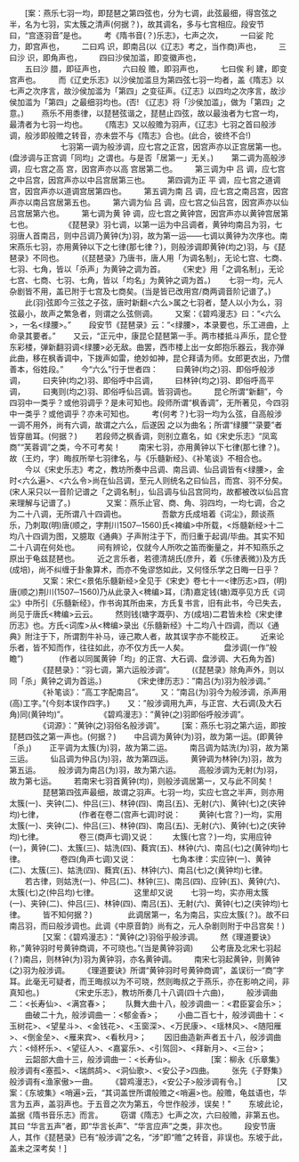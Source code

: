 <!-- { "loadSidebar": true } -->
　　[案：燕乐七羽一均，即琵琶之第四弦也，分为七调，此弦最细，得宫弦之半，名为七羽，实太簇之清声(何据？)，故其调名，多与七宫相应。段安节曰，“宫逐羽音”是也。
　　考《隋书音(？)乐志》，七声之次，
　　一曰娑 陀 力，即宫声也，
　　二曰鸡    识，即南吕(以《辽志》考之，当作商)声也，
　　三曰沙    识，即角声也，
　　四曰沙侯加滥，即变徽声也，                 
　　五曰沙     腊，即征声也，
　　六曰般     赡，即羽声也，
　　七曰俟  利 建，即变宫声也。
　　而《辽史乐志》以沙侯加滥旦为第四弦七羽一均者，盖《隋志》以七声之次序言，故沙侯加滥为「第四」之变征声。《辽志》以四均之次序言，故沙侯加滥为「第四」之最细羽均也。(否! 《辽志》将「沙侯加滥」，做为「第四」之意。)
　　燕乐不用黍律，以琵琶弦谐之，琵琶止四弦，故以最浊者为七宫一均，最清者为七羽一均也。
　　《隋志》又以般赡为羽声，《辽志》七羽之首曰般涉调，般涉即般赡之转音，亦未尝不与《隋志》合也。(此合，彼终不合!)
　　 
　　
　　七羽第一调为般涉调，应七宫之正宫，因宫声亦以正宫居第一也。(盘涉调与正宫调「同均」之谓也。与是否「居第一」无关。)
　　第二调为高般涉调，应七宫之高  宫，因宫声亦以高  宫居第二也。
　　第三调为中 吕 调，应七宫之中吕宫，因宫声亦以中吕宫居第三也。
　　第四调为正 平 调，应七宫之道调宫，因宫声亦以道调宫居第四也。
　　第五调为南 吕 调，应七宫之南吕宫，因宫声亦以南吕宫居第五也。
　　第六调为仙 吕 调，应七宫之仙吕宫，因宫声亦以仙吕宫居第六也。
　　第七调为黄 钟 调，应七宫之黄钟宫，因宫声亦以黄钟宫居第七也。
　　 
　　《琵琶录》羽七调，以第一运为中吕调者，黄钟均南吕为羽，七羽唐人首南吕，则中吕调乃黄钟(为)羽，故为第一运——七调以黄钟为次序也。南宋燕乐七羽，亦用黄钟以下之七律(那七律？)，则般涉调即黄钟(均之)羽，与《琵琶录》不同也。
　　(《琵琶录》乃唐书，唐人用「为调名制」，无论七宫、七商、七羽、七角，皆以「杀声」为黄钟之调为首。
　　《宋史》用「之调名制」，无论七宫、七商、七羽、七角，皆以「均名」为黄钟之调为首。)
　　七羽一均，元人杂剧皆不用，盖已附于七宫及七商矣。(当是皆已改用宫/商两调音阶记谱了。)
　　此(羽)弦即今三弦之子弦，唐时新翻<六么>属之七羽者，楚人以小为么，羽弦最小，故声之繁急者，则谓之么弦侧调。
　　又案：《碧鸡漫志》曰：“<六么>，一名<绿腰>。”
　　段安节《琵琶录》云：“<绿腰>，本录要也，乐工进曲，上命录其要者。”
　　又云，“正元中，康昆仑琵琶第一手。两市楼抵斗声乐，昆仑登东彩楼，弹新翻羽调<绿腰>必无敌。曲罢，西市楼上出一女郎抱乐器云，我亦弹此曲，移在枫香调中，下拨声如雷，绝妙如神，昆仑拜请为师。女郎更衣出，乃僧善本，俗姓段。”
　　今“六么”行于世者四：
　　曰黄钟(均之)羽、即俗呼般涉调，
　　曰夹钟(均之)羽、即俗呼中吕调，
　　曰林钟(均之)羽、即俗呼高平调，
　　曰夷则(均之)羽、即俗呼仙吕调。皆羽调也。
　　昆仑所谓“新翻”，今四羽中一类乎？或他羽调乎？是未可知也。段师所谓“枫香调”，无所著见，今四羽中一类乎？或他调乎？亦未可知也。
　　考(何考？)七羽一均为么弦，自高般涉一调不用外，尚有六调，故谓之六么，后遂因  之以为曲名；所谓“绿腰”“录要”者皆穿凿耳。(何据？)
　　若段师之枫香调，则别立嘉名，如《宋史乐志》“凤鸾商”“芙蓉调”之类，今不可考矣！
　　南宋七羽，亦用黄钟以下七律(那七律？)。故（王灼，字）晦叔所举七羽律名，与《乐髓新经》、《补笔谈》不相合也。
　　今以《宋史乐志》考之，教坊所奏中吕调、南吕调、仙吕调皆有<绿腰>，金时<六么遍>、<六么令>尚在仙吕调，至元人则统名之曰仙吕，而宫、羽不分矣。(宋人采只以一音阶记谱之「之调名制」，仙吕调与仙吕宫同均，故都被改以仙吕宫来理解与记谱了。)
　　 
　　又案：燕乐止官、商、角、羽四均，一均七调，合之为二十八调，无所谓八十四调也。
　　
　　吾歙方氏成培着《词尘》，颇谈燕乐，乃刺取(明)唐(顺之，字荆川1507─1560)氏<裨编>中所载，<烁髓新经>十二均八十四调为图，又臆取《通典》子声附注于下，而归重于起调/毕曲。其实不知二十八调在何处也。
　　间有辨论，仅就今人所吹之笛而衡量之，并不知燕乐之原出于龟兹琵琶也。
　　近之言乐者，若德清胡氏(彦升，着《乐律表微》)及方氏(成培)，尚不纠缠于卦象算术，而亦不兔谬悠如此，又何怪乐学之日晦一日乎？
　　 
　　又案：宋仁<景佑乐髓新经>全见于《宋史》卷七十一<律历志>四，(明)唐(顺之)荆川(1507─1560)乃从此录入<稗编>耳，(清)嘉定钱(塘)溉亭见方氏《词尘》中所引《乐髓新经》，作书询其所由来，方氏复书言，旧有此书，今已失去，尚见于唐氏<稗编>云云。
　　然则钱(塘字溉亭)、方(成培)二君皆未检《宋史律历志》也。方氏<词库>从<稗编>录出《乐髓新经》十二均八十四调，而以《通典》附注于下，所谓割牛补马，诬己欺人者，故其误字亦不能校正。
　　近来论乐者，皆不知而作，往往如此，亦不仅方氏一人矣。
　　 
　　盘涉调(一作”般瞻”)
　　 
　　(作者以同属黄钟「均」的正宫、大石调、盘涉调、大石角为首)
　　 
　　《琵琶录》：”羽七调，第六运般涉调”。
　　(《琵琶录》除角声外，则以同「杀」黄钟之调为首运。) 
　　 
　　《宋史律历志》：”南吕(为)羽为般涉调。”
　　 
　　《补笔谈》：”高工字配南吕”。
　　又：”南吕(为)羽今为般涉调，杀声用(高)工字。”(今刻本误作四字。)
　　又：”般涉调用九声，与正宫、大石调(及大石角)同(黄钟均)”。
　　 
　　《碧鸡漫志》：”黄钟(之)羽即俗呼般涉调”。
　　 
　　《词源》：”黄钟(之)羽俗名般涉调”。
　　[案：燕乐七羽之第六运，即按琵琶四弦之第一声也。(何据？)
　　中吕调为黄钟(为)羽，故为第一运。(即黄钟「杀」)
　　正平调为太簇(为)羽，故为第二运。
　　南吕调为姑洗(为)羽，故为第三运。
　　仙吕调为仲吕(为)羽，故为第四运。
　　黄钟调为林钟(为)羽，故为第五运。
　　般涉调为南吕(为)羽，故为第六运。
　　高般涉调为无射(为)羽，故为第七运。
　　若南宋七羽首黄钟(均)，则般涉调居第一，又与此不同矣！
　　 
　　琵琶第四弦声最细，故谓之羽声。七羽一均，实应七宫之半声，则亦用太簇(一)、夹钟(二)、仲吕(三)、林钟(四)、南吕(五)、无射(六)、黄钟(七)之(夹钟均)七律，
　　 
　　(作者在卷二(宫声七调)时说：
　　黄钟(七宫？)一均，实用太簇(一)、夹钟(二)、仲吕(三)、林钟(四)、南吕(五)、无射(六)、黄钟(七)之(夹钟均)七律。
　　 
　　卷三(商声七调)又说：
　　太簇(七宫？)一均，实用应钟(一)，黄钟(二)、太簇(三)、姑洗(四)、蕤宾(五)、林钟(六)、南吕(七)之(黄钟均)七律。
　　 
　　卷四(角声七调)又说：
　　
　　七角本律：实应钟(一)、黄钟(二)、太簇(三)、姑洗(四)、蕤宾(五)、林钟(六)、南吕(七)之(黄钟均)七律。
　　若古律，则姑洗(一)、仲吕(二)、林钟(三)、南吕(四)、应钟(五)、黄钟(六)、太簇(七)之(仲吕均)七律。
　　 
　　这里却又说
　　七羽一均，实亦用太簇(一)、夹钟(二)、仲吕(三)、林钟(四)、南吕(五)、无射(六)、黄钟(七)之(夹钟均)七律。
　　皆不知何据？)
　　 
　　此调居第一，名为南吕，实应太簇(？)。故不曰南吕羽，而曰般涉调也。此调《中原音韵》尚有之，元人杂剧则附于中吕宫矣！)
　　 
　　[又案：《碧鸡漫志》：“黄钟(之)羽俗乎般涉调。
　　然《理道要诀》称，”黄钟羽时号黄钟商调，不可晓也。”(当是黄钟羽调)
　　公考唐及北宋七羽起(？)南吕，则林钟(为)羽为黄钟羽，亦名黄钟调。
　　南宋七羽起黄钟，则黄钟(之)羽为般涉调。
　　《理道要诀》所谓“黄钟羽时号黄钟商调”，盖误衍一“商”字耳。此毫无可疑者，而王晦叔以为不可晓，然则晦叔之于燕乐，亦在影响之间，非真知也。)
　　 
　　《宋史乐志》，教坊所奏几十八调(四十六曲)，
　　般涉调曲二：<长寿仙>、<满宫春>；
　　队舞大曲十八，般涉调曲一：<君臣宴会乐>；
　　曲破二十九，般涉调曲一：<郁金香>；
　　小曲二百七十，般涉调曲十：<玉树花>、<望星斗>、<金钱花>、<玉窗深>、<万民康>、<瑶林风>、<随阳雁>、<倒金垒>、<雁来宾>、<看秋月>；
　　因旧曲造新声者五十八，般涉调曲六：<倾杯乐>、<望征人>、<嘉宴乐>、<引驾回>、<拜新月>、<三台>；
　　云韶部大曲十三，般涉调曲一：<长寿仙>。
　　 
　　[案：柳永《乐章集》般涉调有<塞孤>、<瑞鹧鸪>、<洞仙歌>、<安公子>四曲。
　　张先《子野集》般涉调有<渔家傲>一曲。
　　《碧鸡漫志》，<安公子>般涉调有令。]
　　 
　　[又案：《东坡集》<哨遍>云，“其词盖世所谓般赡之<哨遍>也。般赡，龟兹语也，华言为五声，盖羽声也。于五音之次为第五，今世作般涉，误矣！”
　　东坡此论，盖据《隋书音乐志》而言。
　　窃谓《隋志》七声之次，六曰般赡，非第五也。其曰 “华言五声”者，即“华言长声”、“华言应声”之类，非次也。
　　段安节唐人，其作《琵琶录》已有“般涉调”之名，“涉”即“赡”之转音，非误也。东坡于此，盖未之深考矣！]
　　 
